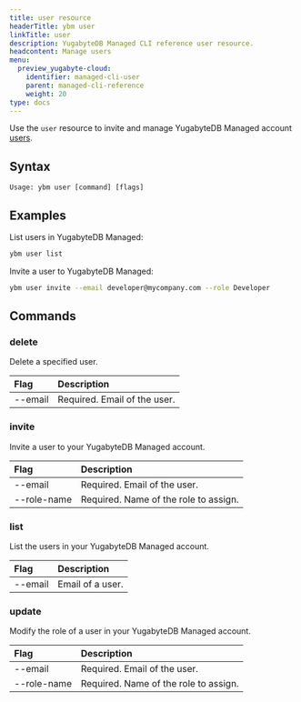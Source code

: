 ```yaml
---
title: user resource
headerTitle: ybm user
linkTitle: user
description: YugabyteDB Managed CLI reference user resource.
headcontent: Manage users
menu:
  preview_yugabyte-cloud:
    identifier: managed-cli-user
    parent: managed-cli-reference
    weight: 20
type: docs
---
```


Use the `user` resource to invite and manage YugabyteDB Managed account [users](../../../../managed-security/manage-access/).

## Syntax

```text
Usage: ybm user [command] [flags]
```

## Examples

List users in YugabyteDB Managed:

```sh
ybm user list
```

Invite a user to YugabyteDB Managed:

```sh
ybm user invite --email developer@mycompany.com --role Developer
```

## Commands

### delete

Delete a specified user.

| Flag | Description |
| :--- | :--- |
| --email | Required. Email of the user. |

### invite

Invite a user to your YugabyteDB Managed account.

| Flag | Description |
| :--- | :--- |
| --email | Required. Email of the user. |
| --role-name | Required. Name of the role to assign. |

### list

List the users in your YugabyteDB Managed account.

| Flag | Description |
| :--- | :--- |
| --email | Email of a user. |

### update

Modify the role of a user in your YugabyteDB Managed account.

| Flag | Description |
| :--- | :--- |
| --email | Required. Email of the user. |
| --role-name | Required. Name of the role to assign. |
